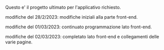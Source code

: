 Questo e' il progetto ultimato per l'applicativo richiesto.

modifiche del 28/2/2023: modifiche iniziali alla parte front-end.

modifiche del 01/03/2023: continuato programmazione lato front-end.

modifiche del 02/03/2023: completato lato front-end e collegamenti delle varie pagine.

